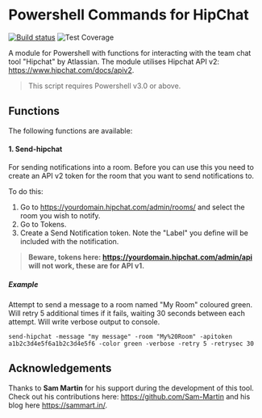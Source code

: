 # Powershell Commands for HipChat

[![Build status](https://ci.appveyor.com/api/projects/status/rxkq4eo889syrm0d?svg=true)](https://ci.appveyor.com/project/markwragg/powershell-hipchat) ![Test Coverage](https://img.shields.io/badge/coverage.svg?)

A module for Powershell with functions for interacting with the team chat tool "Hipchat" by Atlassian. The module utilises Hipchat API v2: https://www.hipchat.com/docs/apiv2.

> This script requires Powershell v3.0 or above.

## Functions
The following functions are available:

#### 1. Send-hipchat
For sending notifications into a room. Before you can use this you need to create an API v2 token for the room that you want to send notifications to. 

To do this:

1. Go to https://yourdomain.hipchat.com/admin/rooms/ and select the room you wish to notify.
2. Go to Tokens.
3. Create a Send Notification token. Note the "Label" you define will be included with the notification.

> **Beware, tokens here: https://yourdomain.hipchat.com/admin/api will not work, these are for API v1.**

##### Example
Attempt to send a message to a room named "My Room" coloured green. Will retry 5 additional times if it fails, waiting 30 seconds between each attempt. Will write verbose output to console.
```
send-hipchat -message "my message" -room "My%20Room" -apitoken a1b2c3d4e5f6a1b2c3d4e5f6 -color green -verbose -retry 5 -retrysec 30
```
## Acknowledgements
Thanks to **Sam Martin** for his support during the development of this tool. Check out his contributions here: https://github.com/Sam-Martin and his blog here https://sammart.in/.
